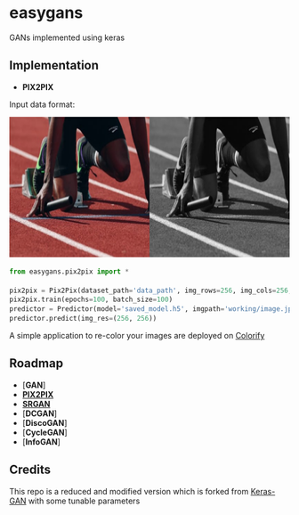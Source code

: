 # easygans
GANs implemented using keras


## Implementation

- __PIX2PIX__

Input data format:

![Pix2Pix data](dataformats/image_4.png "Target/Source")

```python
from easygans.pix2pix import *

pix2pix = Pix2Pix(dataset_path='data_path', img_rows=256, img_cols=256, gf=32, df=32)
pix2pix.train(epochs=100, batch_size=100)
predictor = Predictor(model='saved_model.h5', imgpath='working/image.jpg')
predictor.predict(img_res=(256, 256))
```
A simple application to re-color your images are deployed on [Colorify](https://huggingface.co/spaces/vishnun/Colorify)


## Roadmap

- [__GAN__]
- [__PIX2PIX__](https://arxiv.org/abs/1611.07004)
- [__SRGAN__](https://arxiv.org/abs/1609.04802)
- [__DCGAN__]
- [__DiscoGAN__]
- [__CycleGAN__]
- [__InfoGAN__]


## Credits

This repo is a reduced and modified version which is forked from [Keras-GAN](https://github.com/eriklindernoren/Keras-GAN) with some tunable parameters
